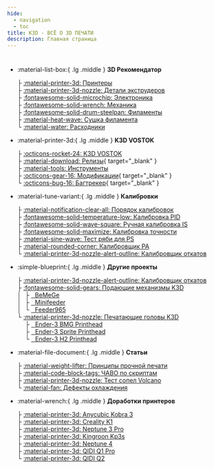 ```yaml
---
hide:
  - navigation
  - toc
title: K3D - ВСË О 3D ПЕЧАТИ
description: Главная страница
---
```


# 

<div class="grid cards" markdown>

- :material-list-box:{ .lg .middle } __3D Рекомендатор__

	├ [:material-printer-3d: Принтеры](./part-navi/printers.md)<br>
	├ [:material-printer-3d-nozzle: Детали экструдеров](./part-navi/extruder.md)<br>
	├ [:fontawesome-solid-microchip: Электроника](./part-navi/electronics.md)<br>
	├ [:fontawesome-solid-wrench: Механика](./part-navi/mechanics.md)<br>
	├ [:fontawesome-solid-drum-steelpan: Филаменты](./part-navi/filament.md)<br>
	├ [:material-heat-wave: Сушка филамента](./part-navi/filament_dryers.md)<br>
	└ [:material-water: Расходники](./part-navi/consumables.md)

- :material-printer-3d:{ .lg .middle } __K3D VOSTOK__

	├ [:octicons-rocket-24: K3D VOSTOK](./vostok/index.md)<br>
	├ [:material-download: Релизы](./redirects/vostok_releases.md){ target="_blank" }<br>
	├ [:material-tools: Инструменты](./vostok/tools.md)<br>
	├ [:octicons-gear-16: Модификации](./redirects/vostok_mods.md){ target="_blank" }<br>
	└ [:octicons-bug-16: Багтрекер](./redirects/vostok_bugtracker.md){ target="_blank" }
	
- :material-tune-variant:{ .lg .middle } __Калибровки__

	├ [:material-notification-clear-all: Порядок калибровок](./calibrations/index.md)<br>
	├ [:fontawesome-solid-temperature-low: Калибровка PID](./calibrations/pid.md)<br>
	├ [:fontawesome-solid-wave-square: Ручная калибровка IS](./calibrations/manual_is_calibration.md)<br>
	├ [:fontawesome-solid-maximize: Калибровка точности](./calibrations/accuracy/index.md)<br>
	├ [:material-sine-wave: Тест ряби для PS](./calibrations/vfa.md)<br>
	├ [:material-rounded-corner: Калибровщик PA ](./calibrations/la/calibrator.md)<br>
	└ [:material-printer-3d-nozzle-alert-outline: Калибровщик откатов ](./calibrations/retractions/calibrator.md)

- :simple-blueprint:{ .lg .middle } __Другие проекты__

	├ [:material-printer-3d-nozzle-alert-outline: Калибровщик откатов ](./calibrations/retractions/calibrator.md)<br>
	├ [:fontawesome-solid-gears: Подающие механизмы K3D](./projects/feeders.md)<br>
	│ ├ [ BeMeGe](./projects/bemege/index.md)<br>
	│ ├ [ Minifeeder](./projects/minifeeder/index.md)<br>
	│ └ [ Feeder965](./projects/feeder965/index.md)<br>
	└ [:material-printer-3d-nozzle: Печатающие головы K3D](./projects/printheads.md)<br>
	  ├ [ Ender-3 BMG Printhead](./projects/ebp/index.md)<br>
	  ├ [ Ender-3 Sprite Printhead](./projects/esp/index.md)<br>
	  └ [ Ender-3 H2 Printhead](./projects/ehp/index.md)

- :material-file-document:{ .lg .middle } __Статьи__

	├ [:material-weight-lifter: Принципы прочной печати](./articles/print_strong.md)<br>
	├ [:material-code-block-tags: ЧАВО по скриптам](./articles/custom_gcode.md)<br>
	├ [:material-printer-3d-nozzle: Тест сопел Volcano](./articles/nozzle_test_2024.md)<br>
	└ [:material-fan: Дефекты охлаждения](./articles/cooling_problems.md)
	
- :material-wrench:{ .lg .middle } __Доработки принтеров__

	├ [:material-printer-3d: Anycubic Kobra 3](./printers/kobra3.md)<br>
	├ [:material-printer-3d: Creality K1](./printers/k1.md)<br>
	├ [:material-printer-3d: Neptune 3 Pro](./printers/neptune3pro.md)<br>
	├ [:material-printer-3d: Kingroon Kp3s](./printers/kp3s.md)<br>
	├ [:material-printer-3d: Neptune 4](./printers/neptune4.md)<br>
	├ [:material-printer-3d: QIDI Q1 Pro ](./printers/qidi_q1_pro.md)<br>
	└ [:material-printer-3d: QIDI Q2](./printers/qidi_q2/index.md)

</div>